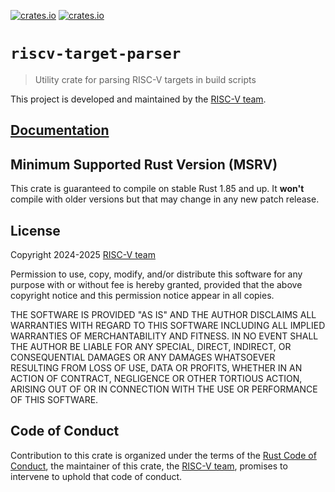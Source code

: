 [![crates.io](https://img.shields.io/crates/d/riscv-target-parser.svg)](https://crates.io/crates/riscv-target-parser)
[![crates.io](https://img.shields.io/crates/v/riscv-target-parser.svg)](https://crates.io/crates/riscv-target-parser)

# `riscv-target-parser`

> Utility crate for parsing RISC-V targets in build scripts

This project is developed and maintained by the [RISC-V team][team].

## [Documentation](https://docs.rs/crate/riscv-target-parser)

## Minimum Supported Rust Version (MSRV)

This crate is guaranteed to compile on stable Rust 1.85 and up. It **won't**
compile with older versions but that may change in any new patch release.

## License

Copyright 2024-2025 [RISC-V team][team]

Permission to use, copy, modify, and/or distribute this software for any purpose
with or without fee is hereby granted, provided that the above copyright notice
and this permission notice appear in all copies.

THE SOFTWARE IS PROVIDED "AS IS" AND THE AUTHOR DISCLAIMS ALL WARRANTIES WITH
REGARD TO THIS SOFTWARE INCLUDING ALL IMPLIED WARRANTIES OF MERCHANTABILITY AND
FITNESS. IN NO EVENT SHALL THE AUTHOR BE LIABLE FOR ANY SPECIAL, DIRECT,
INDIRECT, OR CONSEQUENTIAL DAMAGES OR ANY DAMAGES WHATSOEVER RESULTING FROM LOSS
OF USE, DATA OR PROFITS, WHETHER IN AN ACTION OF CONTRACT, NEGLIGENCE OR OTHER
TORTIOUS ACTION, ARISING OUT OF OR IN CONNECTION WITH THE USE OR PERFORMANCE OF
THIS SOFTWARE.

## Code of Conduct

Contribution to this crate is organized under the terms of the [Rust Code of
Conduct][CoC], the maintainer of this crate, the [RISC-V team][team], promises
to intervene to uphold that code of conduct.

[CoC]: CODE_OF_CONDUCT.md
[team]: https://github.com/rust-embedded/wg#the-risc-v-team
